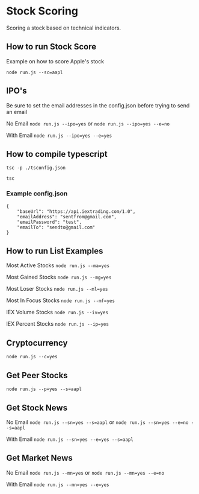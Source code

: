 # Stock Scoring
Scoring a stock based on technical indicators.

## How to run Stock Score
Example on how to score Apple's stock

`node run.js --sc=aapl`

## IPO's
Be sure to set the email addresses in the config.json before trying to send an email

No Email `node run.js --ipo=yes` or `node run.js --ipo=yes --e=no`

With Email `node run.js --ipo=yes --e=yes`

## How to compile typescript
`tsc -p ./tsconfig.json`

`tsc`

### Example config.json
```
{
    "baseUrl": "https://api.iextrading.com/1.0",
    "emailAddress": "sentfrom@gmail.com",
    "emailPassword": "test",
    "emailTo": "sendto@gmail.com"
}
```

## How to run List Examples
Most Active Stocks `node run.js --ma=yes`

Most Gained Stocks `node run.js --mg=yes`

Most Loser Stocks `node run.js --ml=yes`

Most In Focus Stocks `node run.js --mf=yes`

IEX Volume Stocks `node run.js --iv=yes`

IEX Percent Stocks `node run.js --ip=yes`

## Cryptocurrency
`node run.js --c=yes`

## Get Peer Stocks
`node run.js --p=yes --s=aapl`

## Get Stock News
No Email `node run.js --sn=yes --s=aapl` or `node run.js --sn=yes --e=no --s=aapl`

With Email `node run.js --sn=yes --e=yes --s=aapl`

## Get Market News
No Email `node run.js --mn=yes` or `node run.js --mn=yes --e=no`

With Email `node run.js --mn=yes --e=yes`